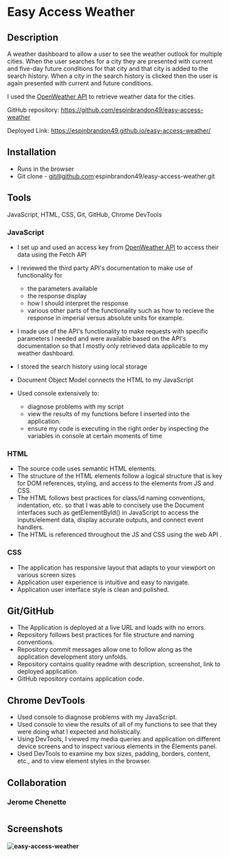 # Easy Access Weather

## Description
A weather dashboard to allow a user to see the weather outlook for multiple cities.  When the user searches for a city they are presented with current and five-day future conditions for that city and that city is added to the search history.  When a city in the search history is clicked then the user is again presented with current and future conditions.

I used the [OpenWeather API](https://openweathermap.org/api) to retrieve weather data for the cities. 

GitHub repository: https://github.com/espinbrandon49/easy-access-weather

Deployed Link: https://espinbrandon49.github.io/easy-access-weather/

## Installation
* Runs in the browser
* Git clone - git@github.com:espinbrandon49/easy-access-weather.git

## Tools
JavaScript, HTML, CSS, Git, GitHub, Chrome DevTools

### JavaScript
* I set up and used an access key from [OpenWeather API](https://openweathermap.org/api) to access their data using the Fetch API 

* I reviewed the third party API's documentation to make use of functionality for 
  - the parameters available
  - the response display
  - how I should interpret the response
  - various other parts of the functionality such as how to recieve the response in imperial versus absolute units for example.

* I made use of the API's functionality to make requests with specific parameters I needed and were available based on the API's documentation so that I mostly only retrieved data applicable to my weather dashboard.

* I stored the search history using local storage

* Document Object Model connects the HTML to my JavaScript

* Used console extensively to: 
  - diagnose problems with my script
  - view the results of my functions before I inserted into the application.
  - ensure my code is executing in the right order by inspecting the variables in console at certain moments of time
 
### HTML
* The source code uses semantic HTML elements.
* The structure of the HTML elements follow a logical structure that is key for DOM references, styling, and access to the elements from JS and CSS. 
* The HTML follows best practices for class/id naming conventions, indentation, etc. so that I was able to concisely use the Document interfaces such as getElementById() in JavaScript to access the inputs/element data, display accurate outputs, and connect event handlers.
* The HTML is referenced throughout the JS and CSS using the web API .

### CSS
* The application has responsive layout that adapts to your viewport on various screen sizes
* Application user experience is intuitive and easy to navigate.
* Application user interface style is clean and polished.

## Git/GitHub
* The Application is deployed at a live URL and loads with no errors.
* Repository follows best practices for file structure and naming conventions.
* Repository commit messages allow one to follow along as the application development story unfolds.
* Repository contains quality readme with description, screenshot, link to deployed application.
* GitHub repository contains application code.

## Chrome DevTools
* Used console to diagnose problems with my JavaScript.
* Used console to view the results of all of my functions to see that they were doing what I expected and holistically.
* Using DevTools, I viewed my media queries and application on different device screens and to inspect various elements in the Elements panel.
* Used DevTools to examine my box sizes, padding, borders, content, etc., and to view element styles in the browser.


## Collaboration
### Jerome Chenette
#
## Screenshots
####  ![easy-access-weather](./Assets/images/easy-access-weather.gif)




